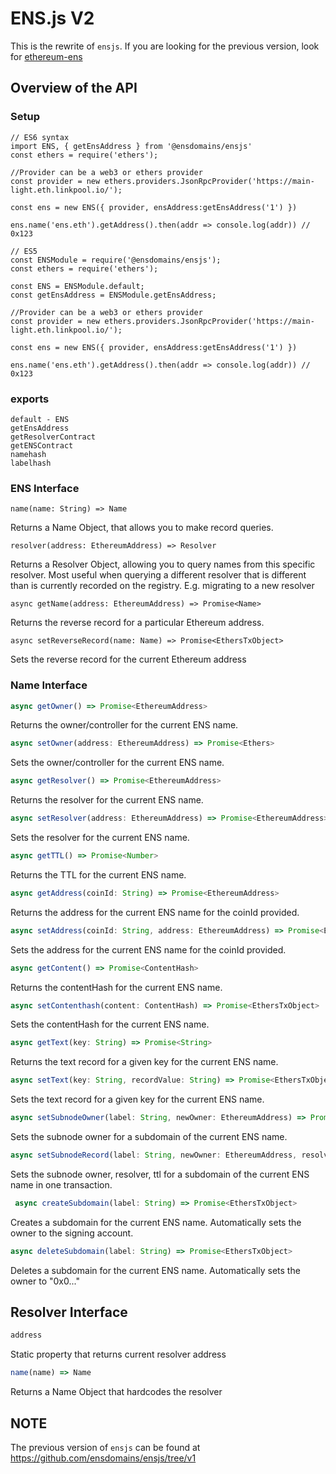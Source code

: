 # ENS.js V2

This is the rewrite of `ensjs`. If you are looking for the previous version, look for [ethereum-ens](https://www.npmjs.com/package/ethereum-ens)

## Overview of the API

### Setup

```
// ES6 syntax
import ENS, { getEnsAddress } from '@ensdomains/ensjs'
const ethers = require('ethers');

//Provider can be a web3 or ethers provider
const provider = new ethers.providers.JsonRpcProvider('https://main-light.eth.linkpool.io/');

const ens = new ENS({ provider, ensAddress:getEnsAddress('1') })

ens.name('ens.eth').getAddress().then(addr => console.log(addr)) // 0x123
```
```
// ES5
const ENSModule = require('@ensdomains/ensjs');
const ethers = require('ethers');

const ENS = ENSModule.default;
const getEnsAddress = ENSModule.getEnsAddress;

//Provider can be a web3 or ethers provider
const provider = new ethers.providers.JsonRpcProvider('https://main-light.eth.linkpool.io/');

const ens = new ENS({ provider, ensAddress:getEnsAddress('1') })

ens.name('ens.eth').getAddress().then(addr => console.log(addr)) // 0x123

```

### exports

```
default - ENS
getEnsAddress
getResolverContract
getENSContract
namehash
labelhash
```

### ENS Interface

```
name(name: String) => Name
```

Returns a Name Object, that allows you to make record queries.

```
resolver(address: EthereumAddress) => Resolver
```

Returns a Resolver Object, allowing you to query names from this specific resolver. Most useful when querying a different resolver that is different than is currently recorded on the registry. E.g. migrating to a new resolver

```
async getName(address: EthereumAddress) => Promise<Name>
```

Returns the reverse record for a particular Ethereum address.

```
async setReverseRecord(name: Name) => Promise<EthersTxObject>
```

Sets the reverse record for the current Ethereum address

### Name Interface

```ts
async getOwner() => Promise<EthereumAddress>
```

Returns the owner/controller for the current ENS name.

```ts
async setOwner(address: EthereumAddress) => Promise<Ethers>
```

Sets the owner/controller for the current ENS name.

```ts
async getResolver() => Promise<EthereumAddress>
```

Returns the resolver for the current ENS name.

```ts
async setResolver(address: EthereumAddress) => Promise<EthereumAddress>
```

Sets the resolver for the current ENS name.

```ts
async getTTL() => Promise<Number>
```

Returns the TTL for the current ENS name.

```ts
async getAddress(coinId: String) => Promise<EthereumAddress>
```

Returns the address for the current ENS name for the coinId provided.

```ts
async setAddress(coinId: String, address: EthereumAddress) => Promise<EthersTxObject>
```

Sets the address for the current ENS name for the coinId provided.

```ts
async getContent() => Promise<ContentHash>
```

Returns the contentHash for the current ENS name.

```ts
async setContenthash(content: ContentHash) => Promise<EthersTxObject>
```

Sets the contentHash for the current ENS name.

```ts
async getText(key: String) => Promise<String>
```

Returns the text record for a given key for the current ENS name.

```ts
async setText(key: String, recordValue: String) => Promise<EthersTxObject>
```

Sets the text record for a given key for the current ENS name.

```ts
async setSubnodeOwner(label: String, newOwner: EthereumAddress) => Promise<EthersTxObject>
```

Sets the subnode owner for a subdomain of the current ENS name.

```ts
async setSubnodeRecord(label: String, newOwner: EthereumAddress, resolver: EthereumAddress, ttl: ?Number) => Promise<EthersTxObject>
```

Sets the subnode owner, resolver, ttl for a subdomain of the current ENS name in one transaction.

```ts
 async createSubdomain(label: String) => Promise<EthersTxObject>
```

Creates a subdomain for the current ENS name. Automatically sets the owner to the signing account.

```ts
async deleteSubdomain(label: String) => Promise<EthersTxObject>
```

Deletes a subdomain for the current ENS name. Automatically sets the owner to "0x0..."

## Resolver Interface

```ts
address
```

Static property that returns current resolver address

```ts
name(name) => Name
```

Returns a Name Object that hardcodes the resolver

## NOTE

The previous version of `ensjs` can be found at https://github.com/ensdomains/ensjs/tree/v1